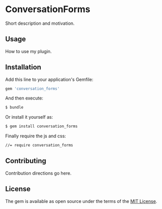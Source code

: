 # ConversationForms
Short description and motivation.

## Usage
How to use my plugin.

## Installation
Add this line to your application's Gemfile:

```ruby
gem 'conversation_forms'
```

And then execute:
```bash
$ bundle
```

Or install it yourself as:
```bash
$ gem install conversation_forms
```

Finally require the js and css:
```bash
//= require conversation_forms
```

## Contributing
Contribution directions go here.

## License
The gem is available as open source under the terms of the [MIT License](http://opensource.org/licenses/MIT).
